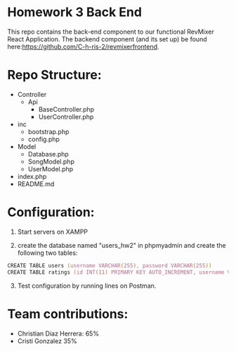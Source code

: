 # Homework 3 Back End
This repo contains the back-end component to our functional RevMixer React Application. The backend component (and its set up) be found here:https://github.com/C-h-ris-2/revmixerfrontend.


# Repo Structure: 
* Controller
    * Api
        * BaseController.php
        * UserController.php
* inc
    * bootstrap.php
    * config.php
* Model
    * Database.php
    * SongModel.php
    * UserModel.php
* index.php
* README.md

# Configuration: 

1) Start servers on XAMPP

2) create the database named "users_hw2" in phpmyadmin and create the following two tables:

```zsh
CREATE TABLE users (username VARCHAR(255), password VARCHAR(255))
CREATE TABLE ratings (id INT(11) PRIMARY KEY AUTO_INCREMENT, username VARCHAR(255), artist VARCHAR(255), song VARCHAR(255), rating INT(1))
```

3) Test configuration by running lines on Postman.

# Team contributions:
- Christian Diaz Herrera: 65%
- Cristi Gonzalez 35%


